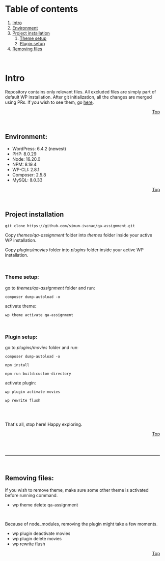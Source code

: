 <div id="top"></div>

# Table of contents
1. [Intro](#intro)
2. [Environment](#environment)
3. [Project installation](#project-installation)
	1. [Theme setup](#theme-setup)
	2. [Plugin setup](#plugin-setup)
4. [Removing files](#removing-files)

<br>

<div id="intro"></div>

# Intro

Repository contains only relevant files. All excluded files are simply part of default WP installation.
After git initialization, all the changes are merged using PRs. If you wish to see them, go <a href="https://github.com/simun-ivanac/qa-assignment/pulls?q=is%3Apr+is%3Aclosed" target="_blank">here</a>.

<div style="text-align: right;">

[Top](#top)

</div>

<br>

<div id="environment"></div>

## Environment:
- WordPress: 6.4.2 (newest)
- PHP: 8.0.29
- Node: 16.20.0
- NPM: 8.19.4
- WP-CLI: 2.8.1
- Composer: 2.5.8
- MySQL: 8.0.33

<div style="text-align: right;">

[Top](#top)

</div>


<br>

<div id="project-installation"></div>

## Project installation
```
git clone https://github.com/simun-ivanac/qa-assignment.git
```

Copy *themes/qa-assignment* folder into *themes* folder inside your active WP installation.

Copy *plugins/movies* folder into *plugins* folder inside your active WP installation.

<br>

<div id="theme-setup"></div>

### Theme setup:
go to *themes/qa-assignment* folder and run:

```
composer dump-autoload -o
```

activate theme:
```
wp theme activate qa-assignment
```
<br>

<div id="plugin-setup"></div>

### Plugin setup:
go to *plugins/movies* folder and run:

```
composer dump-autoload -o
```

```
npm install
```

```
npm run build:custom-directory
```

activate plugin:
```
wp plugin activate movies
```

```
wp rewrite flush
```

<br>
<br>

That's all, stop here! Happy exploring.

<div style="text-align: right;">

[Top](#top)

</div>

<br>
<br>

---

<br>

<div id='removing-files'></div>

## Removing files:
If you wish to remove theme, make sure some other theme is activated before running command.
- wp theme delete qa-assignment

<br>

Because of node_modules, removing the plugin might take a few moments.
- wp plugin deactivate movies
- wp plugin delete movies
- wp rewrite flush

<div style="text-align: right;">

[Top](#top)

</div>
